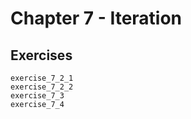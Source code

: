 # Chapter 7 - Iteration

## Exercises

```@docs
exercise_7_2_1
exercise_7_2_2
exercise_7_3
exercise_7_4
```
